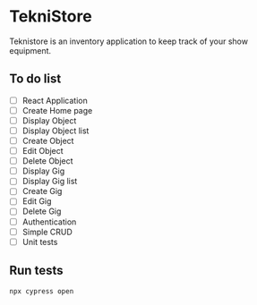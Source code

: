 # TekniStore
Teknistore is an inventory application to keep track of your show equipment.

## To do list

* [ ] React Application
* [ ] Create Home page
* [ ] Display Object
* [ ] Display Object list
* [ ] Create Object
* [ ] Edit Object
* [ ] Delete Object
* [ ] Display Gig
* [ ] Display Gig list
* [ ] Create Gig
* [ ] Edit Gig
* [ ] Delete Gig
* [ ] Authentication
* [ ] Simple CRUD
* [ ] Unit tests

## Run tests

`npx cypress open`
